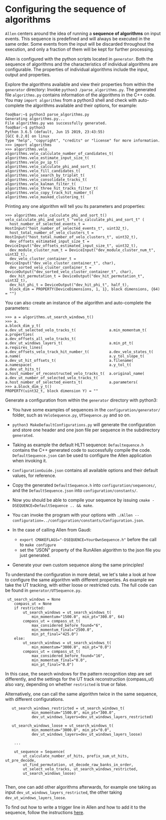 Configuring the sequence of algorithms
===============

`Allen` centers around the idea of running a __sequence of algorithms__ on input events. This sequence is predefined and will always be executed in the same order.
Some events from the input will be discarded throughout the execution, and only a fraction of them will be kept for further processing.

Allen is configured with the python scripts located in `generator`. Both the sequence of algorithms and the characteristics of individual algorithms are configurable. The properties of individual algorithms include
the input, output and properties.

Explore the algorithms available and view their properties from within the `generator` directory:
Invoke `python3 /parse_algorithms.py`. The generated file `algorithms.py` contains information of the algorithms in the C++ code.
You may `import algorithms` from a python3 shell and check with auto-complete the algorithms available and their options, for example:

```sh=
foo@bar:~$ python3 parse_algorithms.py 
Generating algorithms.py...
File algorithms.py was successfully generated.
foo@bar:~$ python3
Python 3.6.5 (default, Jun 15 2019, 23:43:55) 
[GCC 8.2.0] on linux
Type "help", "copyright", "credits" or "license" for more information.
>>> import algorithms
>>> algorithms.velo_
algorithms.velo_calculate_number_of_candidates_t(  algorithms.velo_estimate_input_size_t(             algorithms.velo_pv_ip_t(
algorithms.velo_calculate_phi_and_sort_t(          algorithms.velo_fill_candidates_t(                 algorithms.velo_search_by_triplet_t(
algorithms.velo_consolidate_tracks_t(              algorithms.velo_kalman_filter_t(                   algorithms.velo_three_hit_tracks_filter_t(
algorithms.velo_copy_track_hit_number_t(           algorithms.velo_masked_clustering_t(   
```

Printing any one algorithm will tell you its parameters and properties:

```sh=
>>> algorithms.velo_calculate_phi_and_sort_t()
velo_calculate_phi_and_sort_t "velo_calculate_phi_and_sort_t" (
  host_number_of_selected_events_t = HostInput("host_number_of_selected_events_t", uint32_t), 
  host_total_number_of_velo_clusters_t = HostInput("host_total_number_of_velo_clusters_t", uint32_t), 
  dev_offsets_estimated_input_size_t = DeviceInput("dev_offsets_estimated_input_size_t", uint32_t), 
  dev_module_cluster_num_t = DeviceInput("dev_module_cluster_num_t", uint32_t), 
  dev_velo_cluster_container_t = DeviceInput("dev_velo_cluster_container_t", char), 
  dev_sorted_velo_cluster_container_t = DeviceOutput("dev_sorted_velo_cluster_container_t", char), 
  dev_hit_permutation_t = DeviceOutput("dev_hit_permutation_t", uint32_t), 
  dev_hit_phi_t = DeviceOutput("dev_hit_phi_t", half_t), 
  block_dim = PROPERTY(DeviceDimensions, 1, 1}, block dimensions, {64) = "")
```

You can also create an instance of the algorithm and auto-complete the parameters:
```sh=
>>> a = algorithms.ut_search_windows_t()
>>> a.
a.block_dim_y_t(                               a.dev_ut_selected_velo_tracks_t(               a.min_momentum_t(                              a.properties(
a.dev_offsets_all_velo_tracks_t(               a.dev_ut_windows_layers_t(                     a.min_pt_t(                                    a.requires_lines(
a.dev_offsets_velo_track_hit_number_t(         a.dev_velo_states_t(                           a.name(                                        a.y_tol_slope_t(
a.dev_ut_hit_offsets_t(                        a.filename(                                    a.namespace(                                   a.y_tol_t(
a.dev_ut_hits_t(                               a.host_number_of_reconstructed_velo_tracks_t(  a.original_name(                               
a.dev_ut_number_of_selected_velo_tracks_t(     a.host_number_of_selected_events_t(            a.parameters(                                  
>>> a.block_dim_y_t()
PROPERTY(uint32_t, block dimension Y) = ""

```

Generate a configuration from within the `generator` directory with python3:

* You have some examples of sequences in the `configuration/generator/` folder, such as `VeloSequence.py`, `UTSequence.py` and so on.
* `python3 MakeDefaultConfigurations.py` will generate the configuration and store one header and one json file per sequence in the subdirectory `generated`.
* Taking as example the default HLT1 sequence: `Defaultequence.h` contains the C++ generated code to successfully compile the code. `DefaultSequence.json`  can be used to configure the Allen application when invoking it. 
* `ConfigurationGuide.json` contains all available options and their default values, for reference.

* Copy the generated `DefaultSequence.h` into `configuration/sequences/`, and the `DefaultSequence.json` into `configuration/constants/`. 
* Now you should be able to compile your sequence by issuing `cmake -DSEQUENCE=DefaultSequence .. && make`. 
* You can invoke the program with your options with `./Allen --configuration=../configuration/constants/Configuration.json`.
* In the case of calling Allen from Gaudi:
  * `export CMAKEFLAGS="-DSEQUENCE=YourOwnSequence.h"` before the call to `make configure`
  * set the "JSON" property of the RunAllen algorithm to the json file you just generated.
* Generate your own custom sequence along the same principles!


To understand the configuration in more detail, we let's take a look at how to configure
the same algorithm with different properties. As example we take the UT tracking,
with either loose or restricted cuts. The full code can be found in `generator/UTSequence.py`.

```clike=
 ut_search_windows = None
    compass_ut = None
    if restricted:
        ut_search_windows = ut_search_windows_t(
            min_momentum="1500.0", min_pt="300.0", 64)
        compass_ut = compass_ut_t(
            max_considered_before_found="6",
            min_momentum_final="2500.0",
            min_pt_final="425.0")
    else:
        ut_search_windows = ut_search_windows_t(
            min_momentum="3000.0", min_pt="0.0")
        compass_ut = compass_ut_t(
            max_considered_before_found="16",
            min_momentum_final="0.0",
            min_pt_final="0.0")
```

In this case, the search windows for the pattern recognition step are set differently,
and the settings for the UT track reconstruction (compass_ut) also vary,
depending on whether `restricted` is true or false.

Alternatively, one can call the same algorithm twice in the same sequence, with different configurations.

```clike=
   ut_search_windows_restricted = ut_search_windows_t(
            min_momentum="1500.0", min_pt="300.0",
            dev_ut_windows_layers=dev_ut_windows_layers_restricted)
            
   ut_search_windows_loose = ut_search_windows_t(
            min_momentum="3000.0", min_pt="0.0",
            dev_ut_windows_layers=dev_ut_windows_layers_loose)
            
    ...
    
    ut_sequence = Sequence(
        ut_calculate_number_of_hits, prefix_sum_ut_hits, ut_pre_decode,
        ut_find_permutation, ut_decode_raw_banks_in_order,
        ut_select_velo_tracks, ut_search_windows_restricted,
        ut_search_windows_loose)
    
```
Then, one can add other algorithms afterwards, for example one taking as input `dev_ut_windows_layers_restricted`,
the other taking `dev_ut_windows_layers_loose`.


To find out how to write a trigger line in Allen and how to add it to the sequence, follow the instructions [here](../selections.md).

